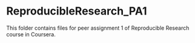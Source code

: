 # ReproducibleResearch_PA1

This folder contains files for peer assignment 1 of Reproducible Research course in Coursera. 



